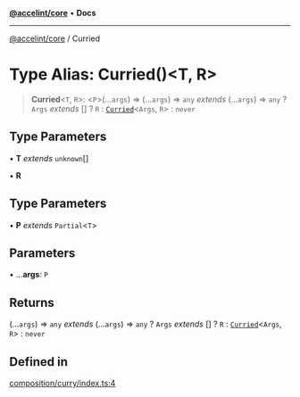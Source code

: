 [**@accelint/core**](../README.md) • **Docs**

***

[@accelint/core](../README.md) / Curried

# Type Alias: Curried()\<T, R\>

> **Curried**\<`T`, `R`\>: \<`P`\>(...`args`) => (...`args`) => `any` *extends* (...`args`) => `any` ? `Args` *extends* [] ? `R` : [`Curried`](Curried.md)\<`Args`, `R`\> : `never`

## Type Parameters

• **T** *extends* `unknown`[]

• **R**

## Type Parameters

• **P** *extends* `Partial`\<`T`\>

## Parameters

• ...**args**: `P`

## Returns

(...`args`) => `any` *extends* (...`args`) => `any` ? `Args` *extends* [] ? `R` : [`Curried`](Curried.md)\<`Args`, `R`\> : `never`

## Defined in

[composition/curry/index.ts:4](https://github.com/gohypergiant/standard-toolkit/blob/258694cea8ed8bbd956b3cf5da47c2c9debcf127/packages/core/src/composition/curry/index.ts#L4)
